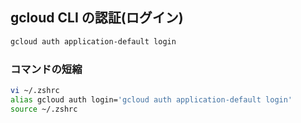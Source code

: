 ## gcloud CLI の認証(ログイン)
```zsh
gcloud auth application-default login
```

### コマンドの短縮
```zsh
vi ~/.zshrc
alias gcloud auth login='gcloud auth application-default login'
source ~/.zshrc
```
